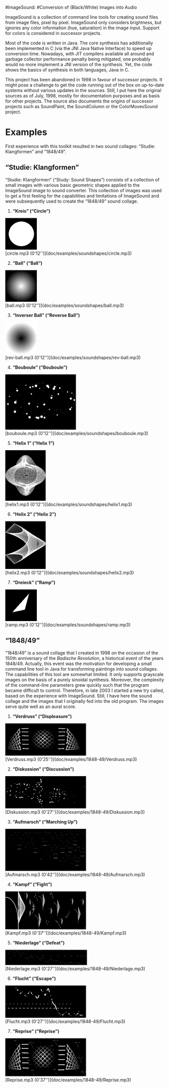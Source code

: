#ImageSound:
#Conversion of (Black/White) Images into Audio

ImageSound is a collection of command line tools for creating sound
files from image files, pixel by pixel.  ImageSound only considers
brightness, but ignores any color information (hue, saturation) in the
image input.  Support for colors is considered in successor projects.

Most of the code is written in Java.  The core synthesis has
additionally been implemented in C (via the JNI Java Native Interface)
to speed up conversion time.  Nowadays, with JIT compilers available
all around and garbage collector performance penalty being mitigated,
one probably would no more implement a JNI version of the synthesis.
Yet, the code shows the basics of synthesis in both languages, Java in
C.

This project has been abandoned in 1998 in favour of successor
projects.  It might pose a challenge to get the code running out of
the box on up-to-date systems without various updates in the sources.
Still, I put here the original sources as of July, 1998, mostly for
documentation purposes and as basis for other projects.  The source
also documents the origins of successor projects such as SoundPaint,
the SoundColumn or the ColorMovesSound project.

Examples
========
First experience with this toolkit resulted in two sound collages:
“Studie: Klangformen” and “1848/49”.

“Studie: Klangformen”
---------------------

“Studie: Klangformen” (“Study: Sound Shapes”) consists of a collection
of small images with various basic geometric shapes applied to the
ImageSound image to sound converter.  This collection of images was
used to get a first feeling for the capabilities and limitations of
ImageSound and were subsequently used to create the “1848/49” sound
collage.

1. **“Kreis” (“Circle”)**<br />
  <a href="doc/examples/soundshapes/circle.gif">
      <img width="100" height="100" alt="Kreis"
          src="doc/examples/soundshapes/circle.gif" /></a>
  <br />
  [circle.mp3 (0'12'')](doc/examples/soundshapes/circle.mp3)

2. **“Ball” (“Ball”)**<br />
  <a href="doc/examples/soundshapes/ball.gif">
      <img width="100" height="100" alt="Ball"
          src="doc/examples/soundshapes/ball.gif" /></a>
  <br />
  [ball.mp3 (0'12'')](doc/examples/soundshapes/ball.mp3)

3. **“Inverser Ball” (“Reverse Ball”)**<br />
  <a href="doc/examples/soundshapes/rev-ball.gif">
      <img width="100" height="100" alt="Inverser Ball"
          src="doc/examples/soundshapes/rev-ball.gif" /></a>
  <br />
  [rev-ball.mp3 (0'12'')](doc/examples/soundshapes/rev-ball.mp3)

4. **“Bouboule” (“Bouboule”)**<br />
  <a href="doc/examples/soundshapes/bouboule.gif">
      <img width="224" height="175" alt="Bouboule"
          src="doc/examples/soundshapes/bouboule.gif" /></a>
  <br />
  [bouboule.mp3 (0'12'')](doc/examples/soundshapes/bouboule.mp3)

5. **“Helix 1” (“Helix 1”)**<br />
  <a href="doc/examples/soundshapes/helix1.gif">
      <img width="128" height="160" alt="Helix 1"
          src="doc/examples/soundshapes/helix1.gif" /></a>
  <br />
  [helix1.mp3 (0'12'')](doc/examples/soundshapes/helix1.mp3)

6. **“Helix 2” (“Helix 2”)**<br />
  <a href="doc/examples/soundshapes/helix2.gif">
      <img width="128" height="151" alt="Helix 2"
          src="doc/examples/soundshapes/helix2.gif" /></a>
  <br />
  [helix2.mp3 (0'12'')](doc/examples/soundshapes/helix2.mp3)

7. **“Dreieck” (“Ramp”)**<br />
  <a href="doc/examples/soundshapes/ramp.gif">
      <img width="100" height="100" alt="Dreieck"
          src="doc/examples/soundshapes/ramp.gif" /></a>
  <br />
  [ramp.mp3 (0'12'')](doc/examples/soundshapes/ramp.mp3)

“1848/49”
---------
“1848/49” is a sound collage that I created in 1998 on the occasion of
the 150th anniversary of the _Badische Revolution_, a historical event
of the years 1848/49.  Actually, this event was the motivation for
developing a small command line tool in Java for transforming
paintings into sound collages.  The capabilities of this tool are
somewhat limited.  It only supports grayscale images on the basis of a
purely sinoidal synthesis.  Moreover, the complexity of the
command-line parameters grew quickly such that the program became
difficult to control.  Therefore, in late 2003 I started a new try
called, based on the experience with ImageSound.  Still, I have here
the sound collage and the images that I originally fed into the old
program.  The images serve quite well as an aural score.

1. **“Verdruss” (“Displeasure”)**<br />
  <a href="doc/examples/1848-49/Verdruss.gif">
      <img width="256" height="102" alt="Verdruss"
          src="doc/examples/1848-49/Verdruss.gif" /></a>
  <br />
  [Verdruss.mp3 (0'25'')](doc/examples/1848-49/Verdruss.mp3)

2. **“Diskussion” (“Discussion”)**<br />
  <a href="doc/examples/1848-49/Diskussion.gif">
      <img width="256" height="102" alt="Diskussion"
          src="doc/examples/1848-49/Diskussion.gif" /></a>
  <br />
  [Diskussion.mp3 (0'27'')](doc/examples/1848-49/Diskussion.mp3)

3. **“Aufmarsch” (“Marching Up”)**<br />
  <a href="doc/examples/1848-49/Aufmarsch.gif">
      <img width="256" height="133" alt="Aufmarsch"
          src="doc/examples/1848-49/Aufmarsch.gif" /></a>
  <br />
  [Aufmarsch.mp3 (0'42'')](doc/examples/1848-49/Aufmarsch.mp3)

4. **“Kampf” (“Fight”)**<br />
  <a href="doc/examples/1848-49/Kampf.gif">
      <img width="256" height="120" alt="Kampf"
          src="doc/examples/1848-49/Kampf.gif" /></a>
  <br />
  [Kampf.mp3 (0'37'')](doc/examples/1848-49/Kampf.mp3)

5. **“Niederlage” (“Defeat”)**<br />
  <a href="doc/examples/1848-49/Niederlage.gif">
      <img width="259" height="48" alt="Niederlage"
          src="doc/examples/1848-49/Niederlage.gif" /></a>
  <br />
  [Niederlage.mp3 (0'27'')](doc/examples/1848-49/Niederlage.mp3)

6. **“Flucht” (“Escape”)**<br />
  <a href="doc/examples/1848-49/Flucht.gif">
      <img width="256" height="102" alt="Flucht"
          src="doc/examples/1848-49/Flucht.gif" /></a>
  <br />
  [Flucht.mp3 (0'27'')](doc/examples/1848-49/Flucht.mp3)

7. **“Reprise” (“Reprise”)**<br />
  <a href="doc/examples/1848-49/Reprise.gif">
      <img width="256" height="120" alt="Reprise"
          src="doc/examples/1848-49/Reprise.gif" /></a>
  <br />
  [Reprise.mp3 (0'37'')](doc/examples/1848-49/Reprise.mp3)
